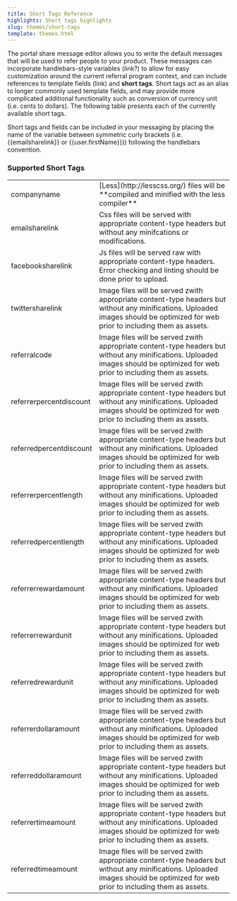 ```yaml
---
title: Short Tags Reference
highlights: Short tags highlights
slug: themes/short-tags
template: themes.html
---
```



The portal share message editor allows you to write the default messages that will be used to refer people to your product. These messages can incorporate handlebars-style variables (link?) to allow for easy customization around the current referral program context, and can include references to template fields (link) and **short tags**. Short tags act as an alias to longer commonly used template fields, and may provide more complicated additional functionality such as conversion of currency unit (i.e. cents to dollars). The following table presents each of the currently available short tags. 


Short tags and fields can be included in your messaging by placing the name of the variable between symmetric curly brackets (i.e. {{emailsharelink}} or {{user.firstName}})) following the handlebars convention.

<h3>Supported Short Tags</h3>

<table class="table">
    <tr>
        <td>companyname</td>
        <td>[Less](http://lesscss.org/) files will be **compiled and minified with the less compiler**</td>
    </tr>
    <tr>
        <td>emailsharelink</td>
        <td>Css files will be served with appropriate content-type headers but without any minifcations or modifications.</td>
    </tr>
    <tr>
        <td>facebooksharelink</td>
        <td>Js files will be served raw with appropriate content-type headers. Error checking and linting should be done prior to upload.</td>
    </tr>
    <tr>
        <td>twittersharelink</td>
        <td>Image files will be served zwith appropriate content-type headers but without any minifications. Uploaded images should be optimized for web prior to including them as assets.</td>
    </tr>
    <tr>
        <td>referralcode</td>
        <td>Image files will be served zwith appropriate content-type headers but without any minifications. Uploaded images should be optimized for web prior to including them as assets.</td>
    </tr>
    <tr>
        <td>referrerpercentdiscount</td>
        <td>Image files will be served zwith appropriate content-type headers but without any minifications. Uploaded images should be optimized for web prior to including them as assets.</td>
    </tr>
    <tr>
        <td>referredpercentdiscount</td>
        <td>Image files will be served zwith appropriate content-type headers but without any minifications. Uploaded images should be optimized for web prior to including them as assets.</td>
    </tr>
    <tr>
        <td>referrerpercentlength</td>
        <td>Image files will be served zwith appropriate content-type headers but without any minifications. Uploaded images should be optimized for web prior to including them as assets.</td>
    </tr>
    <tr>
        <td>referredpercentlength</td>
        <td>Image files will be served zwith appropriate content-type headers but without any minifications. Uploaded images should be optimized for web prior to including them as assets.</td>
    </tr>
    <tr>
        <td>referrerrewardamount</td>
        <td>Image files will be served zwith appropriate content-type headers but without any minifications. Uploaded images should be optimized for web prior to including them as assets.</td>
    </tr>
    <tr>
        <td>referrerrewardunit</td>
        <td>Image files will be served zwith appropriate content-type headers but without any minifications. Uploaded images should be optimized for web prior to including them as assets.</td>
    </tr>
    <tr>
        <td>referredrewardunit</td>
        <td>Image files will be served zwith appropriate content-type headers but without any minifications. Uploaded images should be optimized for web prior to including them as assets.</td>
    </tr>
    <tr>
        <td>referrerdollaramount</td>
        <td>Image files will be served zwith appropriate content-type headers but without any minifications. Uploaded images should be optimized for web prior to including them as assets.</td>
    </tr>
    <tr>
        <td>referreddollaramount</td>
        <td>Image files will be served zwith appropriate content-type headers but without any minifications. Uploaded images should be optimized for web prior to including them as assets.</td>
    </tr>
    <tr>
        <td>referrertimeamount</td>
        <td>Image files will be served zwith appropriate content-type headers but without any minifications. Uploaded images should be optimized for web prior to including them as assets.</td>
    </tr>
    <tr>
        <td>referredtimeamount</td>
        <td>Image files will be served zwith appropriate content-type headers but without any minifications. Uploaded images should be optimized for web prior to including them as assets.</td>
    </tr>
</table>